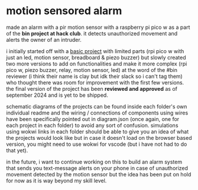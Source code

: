 # motion sensored alarm
made an alarm with a pir motion sensor with a raspberry pi pico w as a part of the <b>bin project at hack club</b>. it detects unauthorized movement and alerts the owner of an intruder.

i initially started off with a [basic project](https://wokwi.com/projects/406132714095425537) with limited parts (rpi pico w with just an led, motion sensor, breadboard & piezo buzzer) but slowly created two more versions to add on functionalities and make it more complex (rpi pico w, piezo buzzer, relay, motion sensor, led) at the word of the #bin reviewer (i think their name is clay but idk their slack so i can't tag them) who thought there was room for improvement with the first few versions. the final version of the project has been <b>reviewed and approved</b> as of september 2024 and is yet to be shipped.

schematic diagrams of the projects can be found inside each folder's own individual readme and the wiring / connections of components using wires have been specifically pointed out in diagram.json (once again, one for each project in each folder) to avoid any sort of confusion. simulations using wokwi links in each folder should be able to give you an idea of what the projects would look like but in case it doesn't load on the browser based version, you might need to use wokwi for vscode (but i have not had to do that yet).

in the future, i want to continue working on this to build an alarm system that sends you text-message alerts on your phone in case of unauthorized movement detected by the motion sensor but the idea has been put on hold for now as it is way beyond my skill level.

